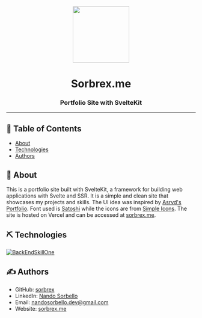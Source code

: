 <div id="header" align="center">
    <img src="./static/icons/icon.ico" width="150"/>
    <h1 align="center">Sorbrex.me</h1>
    <h3 align="center">Portfolio Site with SvelteKit</h3>
</div>

---

## 📝 Table of Contents
- [About](#about)
- [Technologies](#technologies)
- [Authors](#authors)

## 🧐 About <a name = "about"></a>
This is a portfolio site built with SvelteKit, a framework for building web applications with Svelte and SSR. It is a simple and clean site that showcases my projects and skills.
The UI idea was inspired by [Asrvd's Portfolio](https://github.com/asrvd/asrvd.me).
Font used is [Satoshi](https://www.fontshare.com/fonts/satoshi) while the icons are from [Simple Icons](https://simpleicons.org/).
The site is hosted on Vercel and can be accessed at [sorbrex.me](https://sorbrex-me.vercel.app/).

## ⛏️ Technologies <a name = "technologies"></a>
[![BackEndSkillOne](https://skillicons.dev/icons?i=svelte,vercel)](https://skillicons.dev)

## ✍️ Authors <a name = "authors"></a>
- GitHub: [sorbrex](https://github.com/sorbrex)
- LinkedIn: [Nando Sorbello](https://www.linkedin.com/in/sorbellonando/)
- Email: [nandosorbello.dev@gmail.com](mailto:nandosorbello.dev@gmail.com)
- Website: [sorbrex.me](https://sorbrex-me.vercel.app/)
  
